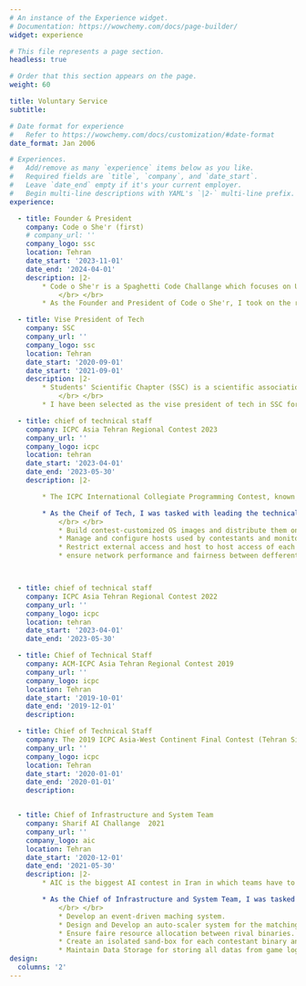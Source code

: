 ```yaml
---
# An instance of the Experience widget.
# Documentation: https://wowchemy.com/docs/page-builder/
widget: experience

# This file represents a page section.
headless: true

# Order that this section appears on the page.
weight: 60

title: Voluntary Service
subtitle:

# Date format for experience
#   Refer to https://wowchemy.com/docs/customization/#date-format
date_format: Jan 2006

# Experiences.
#   Add/remove as many `experience` items below as you like.
#   Required fields are `title`, `company`, and `date_start`.
#   Leave `date_end` empty if it's your current employer.
#   Begin multi-line descriptions with YAML's `|2-` multi-line prefix.
experience:

  - title: Founder & President
    company: Code o She'r (first)
    # company_url: ''
    company_logo: ssc
    location: Tehran
    date_start: '2023-11-01'
    date_end: '2024-04-01'
    description: |2-
        * Code o She'r is a Spaghetti Code Challange which focuses on UBs and exploits architectural behaviors of Computers and compilers with the aim of hosting an environment for contestant to become more familiar with the field fo computer systems.
            </br> </br>
        * As the Founder and President of Code o She'r, I took on the role of leadership over a team of 70+ members and oversaw various flows from design, marketing, and executive duties to Scientific and technical tasks.

  - title: Vise President of Tech
    company: SSC
    company_url: ''
    company_logo: ssc
    location: Tehran
    date_start: '2020-09-01'
    date_start: '2021-09-01'
    description: |2-
        * Students' Scientific Chapter (SSC) is a scientific association consisting of all students of Computer Engineering Department of Sharif University of Technology. It holds scientific talks and events throughout the year. Its central council consists of nine members, selected by votes of all students.
            </br> </br>
        * I have been selected as the vise president of tech in SSC for one academic year by gaining the most votes in the general election and then gaining the votes of other central council members.

  - title: chief of technical staff
    company: ICPC Asia Tehran Regional Contest 2023
    company_url: ''
    company_logo: icpc
    location: tehran
    date_start: '2023-04-01'
    date_end: '2023-05-30'
    description: |2-

        * The ICPC International Collegiate Programming Contest, known as the ICPC, is an annual multi-tiered competitive programming competition among the universities of the world.

        * As the Cheif of Tech, I was tasked with leading the technical team of 10 members and address a variety of technical needs such as:
            </br> </br>
            * Build contest-customized OS images and distribute them on contestant hosts using PXE Network boot.
            * Manage and configure hosts used by contestants and monitor their connectivity.
            * Restrict external access and host to host access of each contestant’s host device.
            * ensure network performance and fairness between defferent devices used by the contestants.



  - title: chief of technical staff
    company: ICPC Asia Tehran Regional Contest 2022
    company_url: ''
    company_logo: icpc
    location: tehran
    date_start: '2023-04-01'
    date_end: '2023-05-30'

  - title: Chief of Technical Staff
    company: ACM-ICPC Asia Tehran Regional Contest 2019
    company_url: ''
    company_logo: icpc
    location: Tehran
    date_start: '2019-10-01'
    date_end: '2019-12-01'
    description:

  - title: Chief of Technical Staff
    company: The 2019 ICPC Asia-West Continent Final Contest (Tehran Site)
    company_url: ''
    company_logo: icpc
    location: Tehran
    date_start: '2020-01-01'
    date_end: '2020-01-01'
    description:


  - title: Chief of Infrastructure and System Team
    company: Sharif AI Challange  2021
    company_url: ''
    company_logo: aic
    location: Tehran
    date_start: '2020-12-01'
    date_end: '2021-05-30'
    description: |2-
        * AIC is the biggest AI contest in Iran in which teams have to develop strategy for competting against other teams, using AI

        * As the Chief of Infrastructure and System Team, I was tasked with leading a team of 4 to address the Infrastructure needs of the contest:
            </br> </br>
            * Develop an event-driven maching system.
            * Design and Develop an auto-scaler system for the matching infrastructure to ensure minimum latency for the matches.
            * Ensure faire resource allocation between rival binaries.
            * Create an isolated sand-box for each contestant binary and eliminate any side-channel attack that may affect the faireness of the results.
            * Maintain Data Storage for storing all datas from game logs to contestant binaries and monitoring data.
design:
  columns: '2'
---
```

